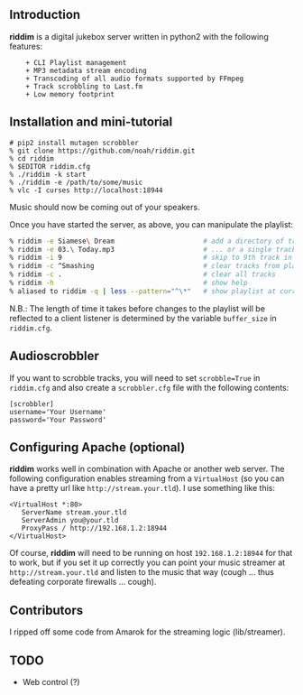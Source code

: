 ## Introduction 

**riddim** is a digital jukebox server written in python2 with the
following features:

        + CLI Playlist management
        + MP3 metadata stream encoding
        + Transcoding of all audio formats supported by FFmpeg
        + Track scrobbling to Last.fm
        + Low memory footprint

## Installation and mini-tutorial

```
# pip2 install mutagen scrobbler
% git clone https://github.com/noah/riddim.git
% cd riddim
% $EDITOR riddim.cfg
% ./riddim -k start
% ./riddim -e /path/to/some/music
% vlc -I curses http://localhost:18944
```
Music should now be coming out of your speakers.

Once you have started the server, as above, you can manipulate the
playlist:

```bash
% riddim -e Siamese\ Dream                      # add a directory of tracks to the playlist ...
% riddim -e 03.\ Today.mp3                      # ... or a single track
% riddim -i 9                                   # skip to 9th track in the playlist
% riddim -c ^Smashing                           # clear tracks from playlist via regex pattern
% riddim -c .                                   # clear all tracks
% riddim -h                                     # show help
% aliased to riddim -q | less --pattern="^\*"   # show playlist at current track 
```
N.B.: The length of time it takes before changes to the playlist will be
reflected to a client listener is determined by the variable `buffer_size`
in `riddim.cfg`.


## Audioscrobbler

If you want to scrobble tracks, you will need to set `scrobble=True` in
`riddim.cfg` and also create a `scrobbler.cfg` file with the following
contents:

    [scrobbler]
    username='Your Username'
    password='Your Password'

## Configuring Apache (optional)

**riddim** works well in combination with Apache or another web server.
The following configuration enables streaming from a `VirtualHost` (so
you can have a pretty url like `http://stream.your.tld`).  I use
something like this:

```
<VirtualHost *:80>
   ServerName stream.your.tld
   ServerAdmin you@your.tld
   ProxyPass / http://192.168.1.2:18944
</VirtualHost>      
```

Of course, **riddim** will need to be running on host
`192.168.1.2:18944` for that to work, but if you set it up correctly you
can point your music streamer at `http://stream.your.tld` and listen to
the music that way (cough ... thus defeating corporate firewalls ...
cough).

## Contributors

I ripped off some code from Amarok for the streaming logic (lib/streamer).

## TODO

+ Web control (?)
